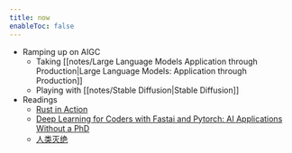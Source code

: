 ```yaml
---
title: now
enableToc: false
---
```


- Ramping up on AIGC
	- Taking [[notes/Large Language Models Application through Production|Large Language Models: Application through Production]]
	- Playing with [[notes/Stable Diffusion|Stable Diffusion]]
- Readings
	- [Rust in Action](https://www.goodreads.com/book/show/58462468-rust-in-action)
	- [Deep Learning for Coders with Fastai and Pytorch: AI Applications Without a PhD](https://www.goodreads.com/book/show/50204643-deep-learning-for-coders-with-fastai-and-pytorch)
	- [人类灭绝](https://www.goodreads.com/book/show/150283051)